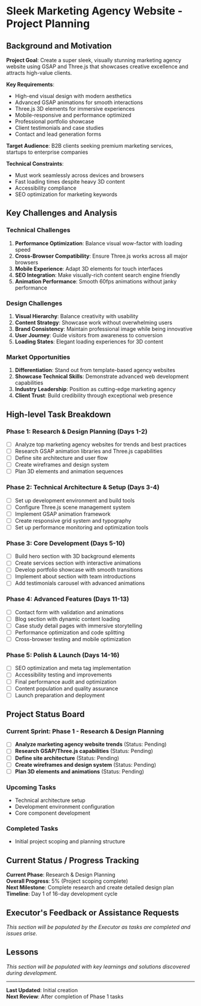 # Sleek Marketing Agency Website - Project Planning

## Background and Motivation

**Project Goal**: Create a super sleek, visually stunning marketing agency website using GSAP and Three.js that showcases creative excellence and attracts high-value clients.

**Key Requirements**:
- High-end visual design with modern aesthetics
- Advanced GSAP animations for smooth interactions
- Three.js 3D elements for immersive experiences
- Mobile-responsive and performance optimized
- Professional portfolio showcase
- Client testimonials and case studies
- Contact and lead generation forms

**Target Audience**: B2B clients seeking premium marketing services, startups to enterprise companies

**Technical Constraints**:
- Must work seamlessly across devices and browsers
- Fast loading times despite heavy 3D content
- Accessibility compliance
- SEO optimization for marketing keywords

## Key Challenges and Analysis

### Technical Challenges
1. **Performance Optimization**: Balance visual wow-factor with loading speed
2. **Cross-Browser Compatibility**: Ensure Three.js works across all major browsers
3. **Mobile Experience**: Adapt 3D elements for touch interfaces
4. **SEO Integration**: Make visually-rich content search engine friendly
5. **Animation Performance**: Smooth 60fps animations without janky performance

### Design Challenges
1. **Visual Hierarchy**: Balance creativity with usability
2. **Content Strategy**: Showcase work without overwhelming users
3. **Brand Consistency**: Maintain professional image while being innovative
4. **User Journey**: Guide visitors from awareness to conversion
5. **Loading States**: Elegant loading experiences for 3D content

### Market Opportunities
1. **Differentiation**: Stand out from template-based agency websites
2. **Showcase Technical Skills**: Demonstrate advanced web development capabilities
3. **Industry Leadership**: Position as cutting-edge marketing agency
4. **Client Trust**: Build credibility through exceptional web presence

## High-level Task Breakdown

### Phase 1: Research & Design Planning (Days 1-2)
- [ ] Analyze top marketing agency websites for trends and best practices
- [ ] Research GSAP animation libraries and Three.js capabilities
- [ ] Define site architecture and user flow
- [ ] Create wireframes and design system
- [ ] Plan 3D elements and animation sequences

### Phase 2: Technical Architecture & Setup (Days 3-4)
- [ ] Set up development environment and build tools
- [ ] Configure Three.js scene management system
- [ ] Implement GSAP animation framework
- [ ] Create responsive grid system and typography
- [ ] Set up performance monitoring and optimization tools

### Phase 3: Core Development (Days 5-10)
- [ ] Build hero section with 3D background elements
- [ ] Create services section with interactive animations
- [ ] Develop portfolio showcase with smooth transitions
- [ ] Implement about section with team introductions
- [ ] Add testimonials carousel with advanced animations

### Phase 4: Advanced Features (Days 11-13)
- [ ] Contact form with validation and animations
- [ ] Blog section with dynamic content loading
- [ ] Case study detail pages with immersive storytelling
- [ ] Performance optimization and code splitting
- [ ] Cross-browser testing and mobile optimization

### Phase 5: Polish & Launch (Days 14-16)
- [ ] SEO optimization and meta tag implementation
- [ ] Accessibility testing and improvements
- [ ] Final performance audit and optimization
- [ ] Content population and quality assurance
- [ ] Launch preparation and deployment

## Project Status Board

### Current Sprint: Phase 1 - Research & Design Planning
- [ ] **Analyze marketing agency website trends** (Status: Pending)
- [ ] **Research GSAP/Three.js capabilities** (Status: Pending)
- [ ] **Define site architecture** (Status: Pending)
- [ ] **Create wireframes and design system** (Status: Pending)
- [ ] **Plan 3D elements and animations** (Status: Pending)

### Upcoming Tasks
- Technical architecture setup
- Development environment configuration
- Core component development

### Completed Tasks
- Initial project scoping and planning structure

## Current Status / Progress Tracking

**Current Phase**: Research & Design Planning  
**Overall Progress**: 5% (Project scoping complete)  
**Next Milestone**: Complete research and create detailed design plan  
**Timeline**: Day 1 of 16-day development cycle  

## Executor's Feedback or Assistance Requests

*This section will be populated by the Executor as tasks are completed and issues arise.*

## Lessons

*This section will be populated with key learnings and solutions discovered during development.*

---

**Last Updated**: Initial creation  
**Next Review**: After completion of Phase 1 tasks 